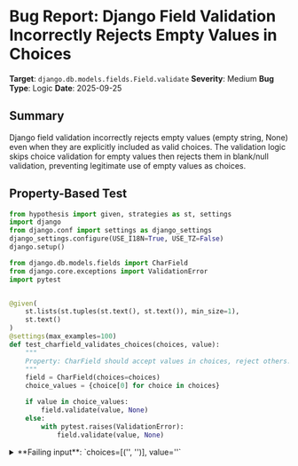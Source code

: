 # Bug Report: Django Field Validation Incorrectly Rejects Empty Values in Choices

**Target**: `django.db.models.fields.Field.validate`
**Severity**: Medium
**Bug Type**: Logic
**Date**: 2025-09-25

## Summary

Django field validation incorrectly rejects empty values (empty string, None) even when they are explicitly included as valid choices. The validation logic skips choice validation for empty values then rejects them in blank/null validation, preventing legitimate use of empty values as choices.

## Property-Based Test

```python
from hypothesis import given, strategies as st, settings
import django
from django.conf import settings as django_settings
django_settings.configure(USE_I18N=True, USE_TZ=False)
django.setup()

from django.db.models.fields import CharField
from django.core.exceptions import ValidationError
import pytest


@given(
    st.lists(st.tuples(st.text(), st.text()), min_size=1),
    st.text()
)
@settings(max_examples=100)
def test_charfield_validates_choices(choices, value):
    """
    Property: CharField should accept values in choices, reject others.
    """
    field = CharField(choices=choices)
    choice_values = {choice[0] for choice in choices}

    if value in choice_values:
        field.validate(value, None)
    else:
        with pytest.raises(ValidationError):
            field.validate(value, None)
```

<details>

<summary>
**Failing input**: `choices=[('', '')], value=''`
</summary>
```
Running property-based test for CharField validation...
Testing with failing input: choices=[('', '')], value=''

choices = [('', '')]
value = ''
value in choice_values = True

FAIL: Validation failed with error: ['This field cannot be blank.']
This is a BUG: empty string is in choices but was rejected!

============================================================
Running full Hypothesis test suite...

Property test failed!
Traceback (most recent call last):
  File "/home/npc/pbt/agentic-pbt/worker_/58/hypo.py", line 62, in <module>
    test_charfield_validates_choices()
    ~~~~~~~~~~~~~~~~~~~~~~~~~~~~~~~~^^
  File "/home/npc/pbt/agentic-pbt/worker_/58/hypo.py", line 13, in test_charfield_validates_choices
    st.lists(st.tuples(st.text(), st.text()), min_size=1),
               ^^^
  File "/home/npc/miniconda/lib/python3.13/site-packages/hypothesis/core.py", line 2124, in wrapped_test
    raise the_error_hypothesis_found
  File "/home/npc/pbt/agentic-pbt/worker_/58/hypo.py", line 25, in test_charfield_validates_choices
    field.validate(value, None)
    ~~~~~~~~~~~~~~^^^^^^^^^^^^^
  File "/home/npc/miniconda/lib/python3.13/site-packages/django/db/models/fields/__init__.py", line 827, in validate
    raise exceptions.ValidationError(self.error_messages["blank"], code="blank")
django.core.exceptions.ValidationError: ['This field cannot be blank.']
Falsifying example: test_charfield_validates_choices(
    choices=[('', '')],
    value='',
)
Explanation:
    These lines were always and only run by failing examples:
        /home/npc/pbt/agentic-pbt/worker_/58/hypo.py:25
```
</details>

## Reproducing the Bug

```python
import django
from django.conf import settings
settings.configure(USE_I18N=True, USE_TZ=False)
django.setup()

from django.db.models.fields import CharField, IntegerField
from django.core.exceptions import ValidationError

print("Testing CharField with empty string in choices (blank=False)...")
field = CharField(choices=[('', 'Empty choice'), ('a', 'A choice')], blank=False)

try:
    field.validate('', None)
    print("SUCCESS: Empty string validated successfully")
except ValidationError as e:
    print(f"ERROR: {e}")

print("\nTesting IntegerField with None in choices (null=False)...")
field2 = IntegerField(choices=[(None, 'None choice'), (1, 'One')], null=False)

try:
    field2.validate(None, None)
    print("SUCCESS: None validated successfully")
except ValidationError as e:
    print(f"ERROR: {e}")

print("\nControl test: Non-empty value 'a' in choices...")
try:
    field.validate('a', None)
    print("SUCCESS: 'a' validated successfully")
except ValidationError as e:
    print(f"ERROR: {e}")

print("\nControl test: Value 'b' not in choices...")
try:
    field.validate('b', None)
    print("SUCCESS: 'b' validated successfully")
except ValidationError as e:
    print(f"ERROR: {e}")

print("\nControl test: Empty string with blank=True...")
field3 = CharField(choices=[('', 'Empty'), ('a', 'A')], blank=True)
try:
    field3.validate('', None)
    print("SUCCESS: Empty string with blank=True validated successfully")
except ValidationError as e:
    print(f"ERROR: {e}")
```

<details>

<summary>
ValidationError raised when empty values are explicitly in choices
</summary>
```
Testing CharField with empty string in choices (blank=False)...
ERROR: ['This field cannot be blank.']

Testing IntegerField with None in choices (null=False)...
ERROR: ['This field cannot be null.']

Control test: Non-empty value 'a' in choices...
SUCCESS: 'a' validated successfully

Control test: Value 'b' not in choices...
ERROR: ["Value 'b' is not a valid choice."]

Control test: Empty string with blank=True...
SUCCESS: Empty string with blank=True validated successfully
```
</details>

## Why This Is A Bug

The bug stems from flawed validation logic in `django/db/models/fields/__init__.py` at line 807:

```python
if self.choices is not None and value not in self.empty_values:
    # Check if value is in choices
    ...
```

The condition `value not in self.empty_values` causes choice validation to be skipped entirely when the value is empty (empty string, None, [], (), {}). This creates the following problematic flow:

1. **Empty value arrives**: `value = ''` or `value = None`
2. **Choice validation skipped**: Because `value in self.empty_values`, the condition evaluates to False and choice validation is bypassed
3. **Blank/null validation runs**: Lines 823-827 check blank/null constraints and reject the empty value
4. **Result**: Empty values are rejected even when explicitly included in the choices list

This violates the principle of specificity - when a developer explicitly includes an empty value in the choices list, they are declaring it as a valid option. The current implementation makes it impossible to have empty values as valid choices without also setting `blank=True` or `null=True`, which may not be desired for data integrity reasons.

The Django documentation does not specify this behavior, and it contradicts reasonable developer expectations. When `choices=[('', 'Empty')]` is specified, developers expect the empty string to be a valid choice regardless of the `blank` setting.

## Relevant Context

Django's `empty_values` is defined as `(None, '', [], (), {})` and is used throughout the framework to identify "empty" inputs. However, the interaction between choice validation and blank/null validation creates an unexpected precedence where general emptiness rules override specific choice declarations.

This bug affects real-world use cases such as:
- Forms with "Not Selected" or "None" as meaningful options
- Optional fields where empty is a valid business state
- Database migrations where existing empty values need to be preserved
- Dropdown menus where the first option is intentionally empty

The Django forms layer actually handles this correctly - form fields with empty values in choices accept those values. This inconsistency between model and form validation adds to developer confusion.

Source code reference: `/home/npc/pbt/agentic-pbt/envs/django_env/lib/python3.13/site-packages/django/db/models/fields/__init__.py:807-827`

## Proposed Fix

```diff
--- a/django/db/models/fields/__init__.py
+++ b/django/db/models/fields/__init__.py
@@ -804,10 +804,11 @@ class Field(RegisterLookupMixin):
         if not self.editable:
             # Skip validation for non-editable fields.
             return

-        if self.choices is not None and value not in self.empty_values:
+        if self.choices is not None:
             for option_key, option_value in self.choices:
                 if isinstance(option_value, (list, tuple)):
                     # This is an optgroup, so look inside the group for
                     # options.
                     for optgroup_key, optgroup_value in option_value:
                         if value == optgroup_key:
                             return
                 elif value == option_key:
                     return
+            # Value not found in choices
             raise exceptions.ValidationError(
                 self.error_messages["invalid_choice"],
                 code="invalid_choice",
                 params={"value": value},
             )

+        # Only check blank/null if choices validation didn't already handle it
         if value is None and not self.null:
             raise exceptions.ValidationError(self.error_messages["null"], code="null")

         if not self.blank and value in self.empty_values:
             raise exceptions.ValidationError(self.error_messages["blank"], code="blank")
```